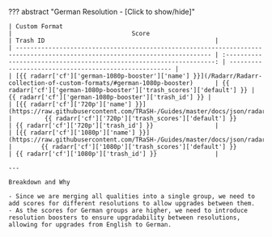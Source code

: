 <!-- markdownlint-disable MD041-->
??? abstract "German Resolution - [Click to show/hide]"

    | Custom Format                                                                                                                |                                 Score                                 | Trash ID                                               |
    | ---------------------------------------------------------------------------------------------------------------------------- | :-------------------------------------------------------------------: | ------------------------------------------------------ |
    | [{{ radarr['cf']['german-1080p-booster']['name'] }}](/Radarr/Radarr-collection-of-custom-formats/#german-1080p-booster)      | {{ radarr['cf']['german-1080p-booster']['trash_scores']['default'] }} | {{ radarr['cf']['german-1080p-booster']['trash_id'] }} |
    | [{{ radarr['cf']['720p']['name'] }}](https://raw.githubusercontent.com/TRaSH-/Guides/master/docs/json/radarr/cf/720p.json)   |         {{ radarr['cf']['720p']['trash_scores']['default'] }}         | {{ radarr['cf']['720p']['trash_id'] }}                 |
    | [{{ radarr['cf']['1080p']['name'] }}](https://raw.githubusercontent.com/TRaSH-/Guides/master/docs/json/radarr/cf/1080p.json) |        {{ radarr['cf']['1080p']['trash_scores']['default'] }}         | {{ radarr['cf']['1080p']['trash_id'] }}                |

    ---

    Breakdown and Why

    - Since we are merging all qualities into a single group, we need to add scores for different resolutions to allow upgrades between them.
    - As the scores for German groups are higher, we need to introduce resolution boosters to ensure upgradability between resolutions, allowing for upgrades from English to German.
<!-- markdownlint-enable MD041-->
